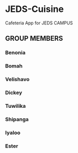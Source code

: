 # JEDS-Cuisine
 Cafeteria App for JEDS CAMPUS

## GROUP MEMBERS
### Benonia
### Bomah
### Velishavo
### Dickey
### Tuwilika 
### Shipanga
### Iyaloo
### Ester
